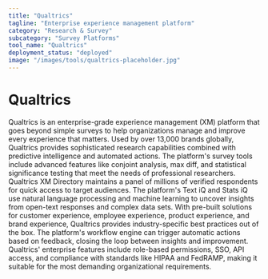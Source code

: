 ```yaml
---
title: "Qualtrics"
tagline: "Enterprise experience management platform"
category: "Research & Survey"
subcategory: "Survey Platforms"
tool_name: "Qualtrics"
deployment_status: "deployed"
image: "/images/tools/qualtrics-placeholder.jpg"
---
```


# Qualtrics

Qualtrics is an enterprise-grade experience management (XM) platform that goes beyond simple surveys to help organizations manage and improve every experience that matters. Used by over 13,000 brands globally, Qualtrics provides sophisticated research capabilities combined with predictive intelligence and automated actions. The platform's survey tools include advanced features like conjoint analysis, max diff, and statistical significance testing that meet the needs of professional researchers. Qualtrics XM Directory maintains a panel of millions of verified respondents for quick access to target audiences. The platform's Text iQ and Stats iQ use natural language processing and machine learning to uncover insights from open-text responses and complex data sets. With pre-built solutions for customer experience, employee experience, product experience, and brand experience, Qualtrics provides industry-specific best practices out of the box. The platform's workflow engine can trigger automatic actions based on feedback, closing the loop between insights and improvement. Qualtrics' enterprise features include role-based permissions, SSO, API access, and compliance with standards like HIPAA and FedRAMP, making it suitable for the most demanding organizational requirements.
